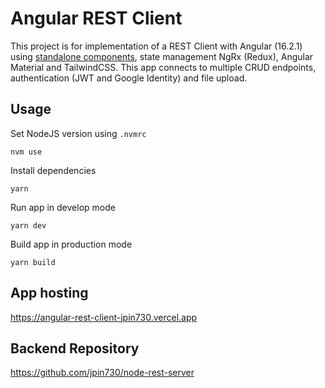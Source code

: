# Angular REST Client

This project is for implementation of a REST Client with Angular (16.2.1) using [standalone components](https://angular.io/guide/standalone-components), state management NgRx (Redux), Angular Material and TailwindCSS. This app connects to multiple CRUD endpoints, authentication (JWT and Google Identity) and file upload.

## Usage

Set NodeJS version using `.nvmrc`

```
nvm use
```

Install dependencies

```
yarn
```

Run app in develop mode

```
yarn dev
```

Build app in production mode

```
yarn build
```

## App hosting

https://angular-rest-client-jpin730.vercel.app

## Backend Repository

https://github.com/jpin730/node-rest-server
